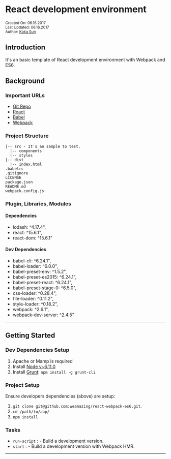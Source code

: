 # React development environment

<small>Created On: 06.16.2017</small><br/>
<small>Last Updated: 06.16.2017</small><br/>
<small>Author: [Kaka Sun](mailto:3940797@qq.com)</small>

## Introduction

It's an basic template of React development environment with Webpack and ES6.

## Background

### Important URLs

- [Git Repo](https://github.com/weamazing/react-webpack-es6.git)
- [React](https://facebook.github.io/react/)
- [Babel](http://babeljs.io/)
- [Webpack](https://webpack.js.org)

### Project Structure

```
|-- src - It's an sample to test.
  |-- components
  |-- styles
|-- dist
  |-- index.html
.babelrc
.gitignore
LICENSE
package.json
README.md
webpack.config.js
```

### Plugin, Libraries, Modules

#### Dependencies

* lodash: ^4.17.4",
* react: ^15.6.1",
* react-dom: ^15.6.1"

#### Dev Dependencies
* babel-cli: ^6.24.1",
* babel-loader: ^6.0.0",
* babel-preset-env: ^1.5.2",
* babel-preset-es2015: ^6.24.1",
* babel-preset-react: ^6.24.1",
* babel-preset-stage-0: ^6.5.0",
* css-loader: ^0.28.4",
* file-loader: ^0.11.2",
* style-loader: ^0.18.2",
* webpack: ^2.6.1",
* webpack-dev-server: ^2.4.5"

---

## Getting Started

### Dev Dependencies Setup

1. Apache or Mamp is required
2. Install [Node v~6.11.0](https://nodejs.org/en/download/)
3. Install [Grunt](http://gruntjs.com/): `npm install -g grunt-cli`

### Project Setup

Ensure developers dependencies (above) are setup:

1. `git clone git@github.com:weamazing/react-webpack-es6.git`.
2. `cd /path/to/app/`
3. `npm install`

### Tasks

- `run-script` :	- Build a development version.
- `start` :			- Build a development version with Webpack HMR.

---
